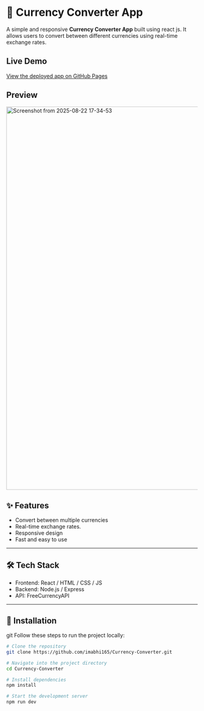 # 💱 Currency Converter App

A simple and responsive **Currency Converter App** built using react js.
It allows users to convert between different currencies using real-time exchange rates.


##  Live Demo
[View the deployed app on GitHub Pages](https://imabhi165.github.io/Currency-Converter/)

## Preview
<img width="1849" height="1008" alt="Screenshot from 2025-08-22 17-34-53" src="https://github.com/user-attachments/assets/16f3a470-de78-4258-a1f0-dfc44515f000" />

## ✨ Features

- Convert between multiple currencies
- Real-time exchange rates.
- Responsive design
- Fast and easy to use

---

## 🛠️ Tech Stack

- Frontend: React / HTML / CSS / JS
- Backend: Node.js / Express
- API: FreeCurrencyAPI

---

## 🚀 Installation

git
Follow these steps to run the project locally:

```bash
# Clone the repository
git clone https://github.com/imabhi165/Currency-Converter.git

# Navigate into the project directory
cd Currency-Converter

# Install dependencies
npm install

# Start the development server
npm run dev
```



